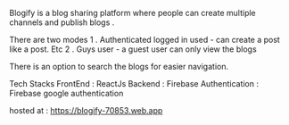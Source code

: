 Blogify is a blog sharing platform where people can create multiple channels and publish blogs .

There are two modes
1 . Authenticated logged in used - can create a post like a post. Etc
2 . Guys user - a guest user can only view the blogs

There is an option to search the blogs for easier navigation.

Tech Stacks
FrontEnd : ReactJs
Backend : Firebase
Authentication : Firebase google authentication

hosted at : https://blogify-70853.web.app
